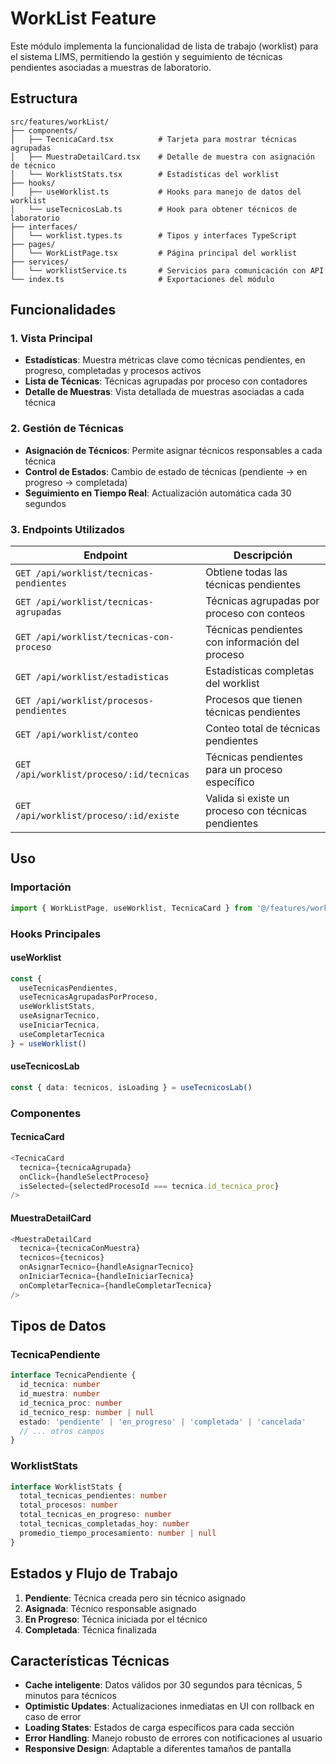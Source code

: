 # WorkList Feature

Este módulo implementa la funcionalidad de lista de trabajo (worklist) para el sistema LIMS, permitiendo la gestión y seguimiento de técnicas pendientes asociadas a muestras de laboratorio.

## Estructura

```
src/features/workList/
├── components/
│   ├── TecnicaCard.tsx          # Tarjeta para mostrar técnicas agrupadas
│   ├── MuestraDetailCard.tsx    # Detalle de muestra con asignación de técnico
│   └── WorklistStats.tsx        # Estadísticas del worklist
├── hooks/
│   ├── useWorklist.ts           # Hooks para manejo de datos del worklist
│   └── useTecnicosLab.ts        # Hook para obtener técnicos de laboratorio
├── interfaces/
│   └── worklist.types.ts        # Tipos y interfaces TypeScript
├── pages/
│   └── WorkListPage.tsx         # Página principal del worklist
├── services/
│   └── worklistService.ts       # Servicios para comunicación con API
└── index.ts                     # Exportaciones del módulo
```

## Funcionalidades

### 1. Vista Principal

- **Estadísticas**: Muestra métricas clave como técnicas pendientes, en progreso, completadas y procesos activos
- **Lista de Técnicas**: Técnicas agrupadas por proceso con contadores
- **Detalle de Muestras**: Vista detallada de muestras asociadas a cada técnica

### 2. Gestión de Técnicas

- **Asignación de Técnicos**: Permite asignar técnicos responsables a cada técnica
- **Control de Estados**: Cambio de estado de técnicas (pendiente → en progreso → completada)
- **Seguimiento en Tiempo Real**: Actualización automática cada 30 segundos

### 3. Endpoints Utilizados

| Endpoint                                 | Descripción                                         |
| ---------------------------------------- | --------------------------------------------------- |
| `GET /api/worklist/tecnicas-pendientes`  | Obtiene todas las técnicas pendientes               |
| `GET /api/worklist/tecnicas-agrupadas`   | Técnicas agrupadas por proceso con conteos          |
| `GET /api/worklist/tecnicas-con-proceso` | Técnicas pendientes con información del proceso     |
| `GET /api/worklist/estadisticas`         | Estadísticas completas del worklist                 |
| `GET /api/worklist/procesos-pendientes`  | Procesos que tienen técnicas pendientes             |
| `GET /api/worklist/conteo`               | Conteo total de técnicas pendientes                 |
| `GET /api/worklist/proceso/:id/tecnicas` | Técnicas pendientes para un proceso específico      |
| `GET /api/worklist/proceso/:id/existe`   | Valida si existe un proceso con técnicas pendientes |

## Uso

### Importación

```typescript
import { WorkListPage, useWorklist, TecnicaCard } from '@/features/workList'
```

### Hooks Principales

#### useWorklist

```typescript
const {
  useTecnicasPendientes,
  useTecnicasAgrupadasPorProceso,
  useWorklistStats,
  useAsignarTecnico,
  useIniciarTecnica,
  useCompletarTecnica
} = useWorklist()
```

#### useTecnicosLab

```typescript
const { data: tecnicos, isLoading } = useTecnicosLab()
```

### Componentes

#### TecnicaCard

```typescript
<TecnicaCard
  tecnica={tecnicaAgrupada}
  onClick={handleSelectProceso}
  isSelected={selectedProcesoId === tecnica.id_tecnica_proc}
/>
```

#### MuestraDetailCard

```typescript
<MuestraDetailCard
  tecnica={tecnicaConMuestra}
  tecnicos={tecnicos}
  onAsignarTecnico={handleAsignarTecnico}
  onIniciarTecnica={handleIniciarTecnica}
  onCompletarTecnica={handleCompletarTecnica}
/>
```

## Tipos de Datos

### TecnicaPendiente

```typescript
interface TecnicaPendiente {
  id_tecnica: number
  id_muestra: number
  id_tecnica_proc: number
  id_tecnico_resp: number | null
  estado: 'pendiente' | 'en_progreso' | 'completada' | 'cancelada'
  // ... otros campos
}
```

### WorklistStats

```typescript
interface WorklistStats {
  total_tecnicas_pendientes: number
  total_procesos: number
  total_tecnicas_en_progreso: number
  total_tecnicas_completadas_hoy: number
  promedio_tiempo_procesamiento: number | null
}
```

## Estados y Flujo de Trabajo

1. **Pendiente**: Técnica creada pero sin técnico asignado
2. **Asignada**: Técnico responsable asignado
3. **En Progreso**: Técnica iniciada por el técnico
4. **Completada**: Técnica finalizada

## Características Técnicas

- **Cache inteligente**: Datos válidos por 30 segundos para técnicas, 5 minutos para técnicos
- **Optimistic Updates**: Actualizaciones inmediatas en UI con rollback en caso de error
- **Loading States**: Estados de carga específicos para cada sección
- **Error Handling**: Manejo robusto de errores con notificaciones al usuario
- **Responsive Design**: Adaptable a diferentes tamaños de pantalla
